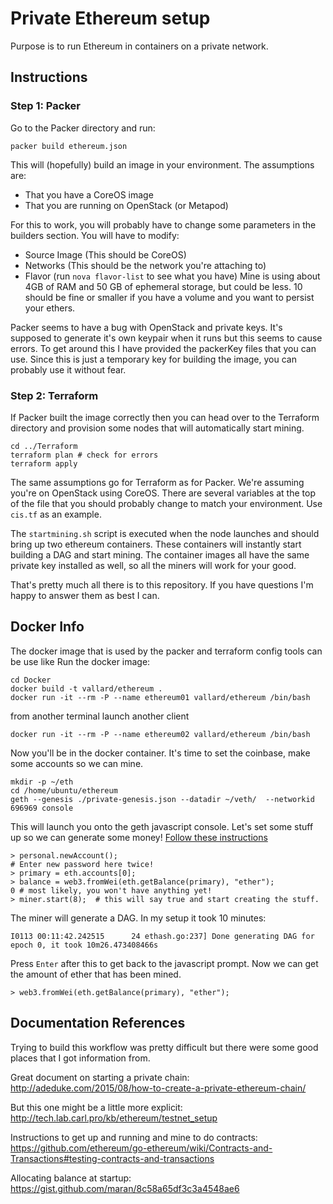 # Private Ethereum setup 

Purpose is to run Ethereum in containers on a private network. 

## Instructions

### Step 1: Packer

Go to the Packer directory and run: 
```
packer build ethereum.json
```
This will (hopefully) build an image in your environment.  The assumptions are: 
* That you have a CoreOS image
* That you are running on OpenStack (or Metapod)

For this to work, you will probably have to change some parameters in the 
builders section.  You will have to modify:
  * Source Image (This should be CoreOS)
  * Networks (This should be the network you're attaching to)
  * Flavor (run ```nova flavor-list``` to see what you have)  Mine is using about 4GB of RAM and 50 GB of ephemeral storage, but could be less.  10 should be fine or smaller if you have a volume and you want to persist your ethers. 
 
Packer seems to have a bug with OpenStack and private keys.  It's supposed to generate it's own keypair when it runs but this seems to cause errors.  To get around this I have provided the packerKey files that you can use.  Since this is just a temporary key for building the image, you can probably use it without fear.  

### Step 2: Terraform

If Packer built the image correctly then you can head over to the Terraform directory and provision some nodes that will automatically start mining. 

```
cd ../Terraform
terraform plan # check for errors
terraform apply
```

The same assumptions go for Terraform as for Packer.  We're assuming you're on OpenStack using CoreOS. There are several variables at the top of the file that you should probably change to match your environment.  Use ```cis.tf``` as an example. 

The ```startmining.sh``` script is executed when the node launches and should bring up two ethereum containers.  These containers will instantly start building a DAG and start mining.  The container images all have the same private key installed as well, so all the miners will work for your good. 

That's pretty much all there is to this repository.  If you have questions I'm happy to answer them as best I can. 

## Docker Info

The docker image that is used by the packer and terraform config tools
can be use like 
Run the docker image: 
```
cd Docker
docker build -t vallard/ethereum . 
docker run -it --rm -P --name ethereum01 vallard/ethereum /bin/bash
```
from another terminal launch another client
```
docker run -it --rm -P --name ethereum02 vallard/ethereum /bin/bash
```      


Now you'll be in the docker container.  It's time to set the coinbase, make some accounts so we can mine. 

```
mkdir -p ~/eth
cd /home/ubuntu/ethereum
geth --genesis ./private-genesis.json --datadir ~/veth/  --networkid 696969 console
```

This will launch you onto the geth javascript console.  Let's set some stuff up so we can generate some 
money!
[Follow these instructions](https://github.com/ethereum/go-ethereum/wiki/Contracts-and-Transactions#testing-contracts-and-transactions)
```
> personal.newAccount();
# Enter new password here twice!
> primary = eth.accounts[0];
> balance = web3.fromWei(eth.getBalance(primary), "ether");
0 # most likely, you won't have anything yet!
> miner.start(8);  # this will say true and start creating the stuff. 
```
The miner will generate a DAG.  In my setup it took 10 minutes: 
```
I0113 00:11:42.242515      24 ethash.go:237] Done generating DAG for epoch 0, it took 10m26.473408466s
``` 
Press ```Enter``` after this to get back to the javascript prompt. Now we can get the amount of ether 
that has been mined. 
```
> web3.fromWei(eth.getBalance(primary), "ether");
```


## Documentation References

Trying to build this workflow was pretty difficult but there were some
good places that I got information from. 

Great document on starting a private chain:
http://adeduke.com/2015/08/how-to-create-a-private-ethereum-chain/

But this one might be a little more explicit:
http://tech.lab.carl.pro/kb/ethereum/testnet_setup

Instructions to get up and running and mine to do contracts: 
https://github.com/ethereum/go-ethereum/wiki/Contracts-and-Transactions#testing-contracts-and-transactions

Allocating balance at startup:
https://gist.github.com/maran/8c58a65df3c3a4548ae6

